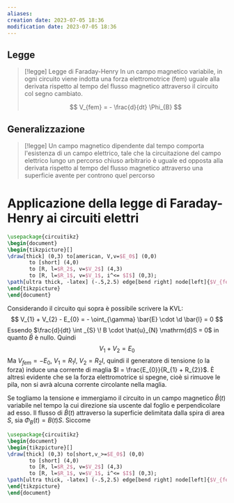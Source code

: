 ```yaml
---
aliases: 
creation date: 2023-07-05 18:36
modification date: 2023-07-05 18:36
---
```


## Legge

>[!legge] Legge di Faraday-Henry
>In un campo magnetico variabile, in ogni circuito viene indotta una forza elettromotrice (fem) uguale alla derivata rispetto al tempo del flusso magnetico attraverso il circuito col segno cambiato.
>
> $$ V_{fem} = - \frac{d}{dt} \Phi_{B} $$

## Generalizzazione

>[!legge]
>Un campo magnetico dipendente dal tempo comporta l'esistenza di un campo elettrico, tale che la circuitazione del campo elettrico lungo un percorso chiuso arbitrario è uguale ed opposta alla derivata rispetto al tempo del flusso magnetico attraverso una superficie avente per controno quel percorso


# Applicazione della legge di Faraday-Henry ai circuiti elettri

```tikz
\usepackage{circuitikz}
\begin{document}
\begin{tikzpicture}[]
\draw[thick] (0,3) to[american, V,v=$E_0$] (0,0)
	   to [short] (4,0)
	   to [R, l=$R_2$, v=$V_2$] (4,3)
	   to [R, l=$R_1$, v=$V_1$, i^<= $I$] (0,3);
\path[ultra thick, -latex] (-.5,2.5) edge[bend right] node[left]{$V_{fem}$} (-.5,.5);
\end{tikzpicture}
\end{document}
```

Considerando il circuito qui sopra è possibile scrivere la KVL:
$$ V_{1} + V_{2} - E_{0} = - \oint_{\gamma} \bar{E} \cdot \d \bar{l} = 0 $$
Essendo $\frac{d}{dt} \int _{S} \! B \cdot \hat{u}_{N} \mathrm{d}S = 0$ in quanto $\bar{B}$ è nullo. Quindi
$$ V_{1} + V_{2} = E_{0} $$
Ma $V_{fem} = -E_{0}$, $V_{1} = R_{1} I$, $V_{2} = R_{2}I$, quindi il generatore di tensione (o la forza) induce una corrente di maglia $I = \frac{E_{0}}{R_{1} + R_{2}}$.
È altresì evidente che se la forza elettromotrice si spegne, cioè si rimuove le pila, non si avrà alcuna corrente circolante nella maglia.

Se togliamo la tensione e immergiamo il circuito in un campo magnetico $\bar{B}(t)$ variabile nel tempo la cui direzione sia uscente dal foglio e perpendicolare ad esso.
Il flusso di $\bar{B}(t)$ attraverso la superficie delimitata dalla spira di area $S$, sia $\Phi_{B}(t) = B(t)S$. Siccome

```tikz
\usepackage{circuitikz}
\begin{document}
\begin{tikzpicture}[]
\draw[thick] (0,3) to[short,v_>=$E_0$] (0,0)
	   to [short] (4,0)
	   to [R, l=$R_2$, v=$V_2$] (4,3)
	   to [R, l=$R_1$, v=$V_1$, i^<= $I$] (0,3);
\path[ultra thick, -latex] (-.5,2.5) edge[bend right] node[left]{$V_{fem}$} (-.5,.5);
\end{tikzpicture}
\end{document}
```